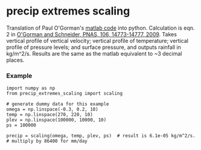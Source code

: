 # precip extremes scaling

Translation of Paul O'Gorman's [matlab code](http://www.mit.edu/~pog/src/precip_extremes_scaling.m) into python. Calculation is eqn. 2 in [O'Gorman and Schneider, PNAS, 106, 14773-14777, 2009](http://www.pnas.org/content/106/35/14773.abstract). Takes vertical profile of vertical velocity; vertical profile of temperature; vertical profile of pressure levels; and surface pressure, and outputs rainfall in kg/m^2/s. Results are the same as the matlab equivalent to ~3 decimal places. 

### Example
```
import numpy as np
from precip_extremes_scaling import scaling

# generate dummy data for this example
omega = np.linspace(-0.3, 0.2, 10)
temp = np.linspace(270, 220, 10)
plev = np.linspace(100000, 10000, 10)
ps = 100000

precip = scaling(omega, temp, plev, ps)  # result is 6.1e-05 kg/m^2/s.
# multiply by 86400 for mm/day
```
